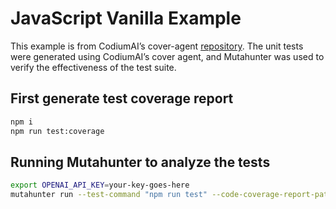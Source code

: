 # JavaScript Vanilla Example

This example is from CodiumAI’s cover-agent [repository](https://github.com/Codium-ai/cover-agent/tree/main/templated_tests/js_vanilla). The unit tests were generated using CodiumAI’s cover agent, and Mutahunter was used to verify the effectiveness of the test suite.

## First generate test coverage report

```bash
npm i
npm run test:coverage
```

## Running Mutahunter to analyze the tests

```bash
export OPENAI_API_KEY=your-key-goes-here
mutahunter run --test-command "npm run test" --code-coverage-report-path "coverage/coverage.xml" --only-mutate-file-paths "ui.js"
```
